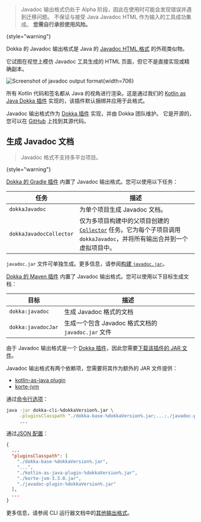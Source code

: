 [//]: # (title: Javadoc)

> Javadoc 输出格式仍处于 Alpha 阶段，因此在使用时可能会发现错误并遇到迁移问题。
> 不保证与接受 Java Javadoc HTML 作为输入的工具成功集成。
> **您需自行承担使用风险。**
>
{style="warning"}

Dokka 的 Javadoc 输出格式是 Java 的 [Javadoc HTML 格式](https://docs.oracle.com/en/java/javase/19/docs/api/index.html) 的外观类似物。

它试图在视觉上模仿 Javadoc 工具生成的 HTML 页面，但它不是直接实现或精确副本。

![Screenshot of javadoc output format](javadoc-format-example.png){width=706}

所有 Kotlin 代码和签名都从 Java 的视角进行渲染。这是通过我们的 [Kotlin as Java Dokka 插件](https://github.com/Kotlin/dokka/tree/%dokkaVersion%/dokka-subprojects/plugin-kotlin-as-java) 实现的，该插件默认捆绑并应用于此格式。

Javadoc 输出格式作为 [Dokka 插件](dokka-plugins.md) 实现，并由 Dokka 团队维护。
它是开源的，您可以在 [GitHub](https://github.com/Kotlin/dokka/tree/%dokkaVersion%/dokka-subprojects/plugin-javadoc) 上找到其源代码。

## 生成 Javadoc 文档

> Javadoc 格式不支持多平台项目。
>
{style="warning"}

<tabs group="build-script">
<tab title="Gradle" group-key="kotlin">

[Dokka 的 Gradle 插件](dokka-gradle.md) 内置了 Javadoc 输出格式。您可以使用以下任务：

| **任务**                | **描述**                                                                                                                                                                                              |
|-------------------------|--------------------------------------------------------------------------------------------------------------------------------------------------------------------------------------------------------------|
| `dokkaJavadoc`          | 为单个项目生成 Javadoc 文档。                                                                                                                                                        |
| `dokkaJavadocCollector` | 仅为多项目构建中的父项目创建的 [`Collector`](dokka-gradle.md#collector-tasks) 任务。它为每个子项目调用 `dokkaJavadoc`，并将所有输出合并到一个虚拟项目中。 |

`javadoc.jar` 文件可单独生成。更多信息，请参阅[构建 `javadoc.jar`](dokka-gradle.md#build-javadoc-jar)。

</tab>
<tab title="Maven" group-key="groovy">

[Dokka 的 Maven 插件](dokka-maven.md) 内置了 Javadoc 输出格式。您可以使用以下目标生成文档：

| **目标**           | **描述**                                                              |
|--------------------|------------------------------------------------------------------------------|
| `dokka:javadoc`    | 生成 Javadoc 格式的文档                                    |
| `dokka:javadocJar` | 生成一个包含 Javadoc 格式文档的 `javadoc.jar` 文件 |

</tab>
<tab title="CLI" group-key="cli">

由于 Javadoc 输出格式是一个 [Dokka 插件](dokka-plugins.md#apply-dokka-plugins)，因此您需要[下载该插件的 JAR 文件](https://repo1.maven.org/maven2/org/jetbrains/dokka/javadoc-plugin/%dokkaVersion%/javadoc-plugin-%dokkaVersion%.jar)。

Javadoc 输出格式有两个依赖项，您需要将其作为额外的 JAR 文件提供：

* [kotlin-as-java plugin](https://repo1.maven.org/maven2/org/jetbrains/dokka/kotlin-as-java-plugin/%dokkaVersion%/kotlin-as-java-plugin-%dokkaVersion%.jar)
* [korte-jvm](https://repo1.maven.org/maven2/com/soywiz/korlibs/korte/korte-jvm/3.3.0/korte-jvm-3.3.0.jar)

通过[命令行选项](dokka-cli.md#run-with-command-line-options)：

```Bash
java -jar dokka-cli-%dokkaVersion%.jar \
     -pluginsClasspath "./dokka-base-%dokkaVersion%.jar;...;./javadoc-plugin-%dokkaVersion%.jar" \
     ...
```

通过[JSON 配置](dokka-cli.md#run-with-json-configuration)：

```json
{
  ...
  "pluginsClasspath": [
    "./dokka-base-%dokkaVersion%.jar",
    "...",
    "./kotlin-as-java-plugin-%dokkaVersion%.jar",
    "./korte-jvm-3.3.0.jar",
    "./javadoc-plugin-%dokkaVersion%.jar"
  ],
  ...
}
```

更多信息，请参阅 CLI 运行器文档中的[其他输出格式](dokka-cli.md#other-output-formats)。

</tab>
</tabs>